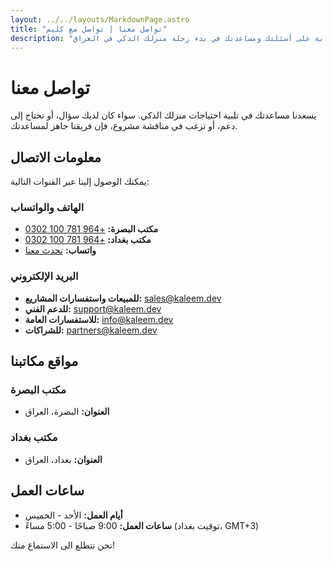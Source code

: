 ```yaml
---
layout: ../../layouts/MarkdownPage.astro
title: "تواصل معنا | تواصل مع كليم"
description: "تواصل مع كليم لحلول المنازل الذكية. نحن هنا للإجابة على أسئلتك ومساعدتك في بدء رحلة منزلك الذكي في العراق."
---
```


# تواصل معنا

يسعدنا مساعدتك في تلبية احتياجات منزلك الذكي. سواء كان لديك سؤال، أو تحتاج إلى دعم، أو ترغب في مناقشة مشروع، فإن فريقنا جاهز لمساعدتك.

## معلومات الاتصال

يمكنك الوصول إلينا عبر القنوات التالية:

### الهاتف والواتساب

- **مكتب البصرة:** [+964 781 100 0302](tel:+9647811000302)
- **مكتب بغداد:** [+964 781 100 0302](tel:+9647811000302)
- **واتساب:** [تحدث معنا](https://wa.me/9647811000302)

### البريد الإلكتروني

- **للمبيعات واستفسارات المشاريع:** [sales@kaleem.dev](mailto:sales@kaleem.dev)
- **للدعم الفني:** [support@kaleem.dev](mailto:support@kaleem.dev)
- **للاستفسارات العامة:** [info@kaleem.dev](mailto:info@kaleem.dev)
- **للشراكات:** [partners@kaleem.dev](mailto:partners@kaleem.dev)

## مواقع مكاتبنا

### مكتب البصرة

- **العنوان:** البصرة، العراق

### مكتب بغداد

- **العنوان:** بغداد، العراق

## ساعات العمل

- **أيام العمل:** الأحد - الخميس
- **ساعات العمل:** 9:00 صباحًا - 5:00 مساءً (توقيت بغداد، GMT+3)

نحن نتطلع الى الاستماع منك!
